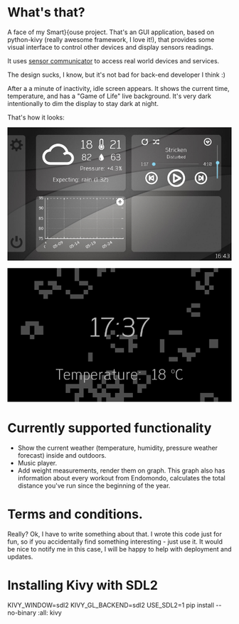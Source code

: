# What's that?

A face of my Smart}{ouse project. That's an GUI application, based on python-kivy 
(really awesome framework, I love it!), that provides some visual interface to 
control other devices and display sensors readings.

It uses [sensor communicator](https://github.com/Flid/sensor_communicator) 
to access real world devices and services.

The design sucks, I know, but it's not bad for back-end developer I think :)

After a a minute of inactivity, idle screen appears. It shows the current time, 
temperature, and has a "Game of Life" live background.
It's very dark intentionally to dim the display to stay dark at night.

That's how it looks:

![Main screen](https://github.com/Flid/SmartHouseUI/raw/master/.docs/main_screen.png "Main Screen")

![Idle screen](https://github.com/Flid/SmartHouseUI/raw/master/.docs/idle_screen.png "Idle Screen")


# Currently supported functionality

* Show the current weather (temperature, humidity, pressure weather forecast) inside 
and outdoors.
* Music player.
* Add weight measurements, render them on graph. This graph also has information about 
  every workout from Endomondo, calculates the total distance you've run since 
  the beginning of the year.


# Terms and conditions.

Really? Ok, I have to write something about that. I wrote this code just for fun, so if 
you accidentally find something interesting - just use it. It would be nice to notify 
me in this case, I will be happy to help with deployment and updates.

# Installing Kivy with SDL2
KIVY_WINDOW=sdl2 KIVY_GL_BACKEND=sdl2 USE_SDL2=1 pip install --no-binary :all: kivy
